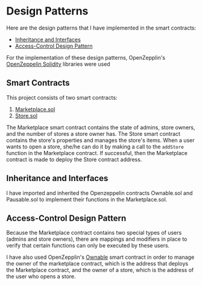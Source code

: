 # Design Patterns

Here are the design patterns that I have implemented in the smart contracts:

 - [Inheritance and Interfaces](#inheritance-and-interfaces)
 - [Access-Control Design Pattern](#access-control-design-pattern)

For the implementation of these design patterns, OpenZepplin's [OpenZeppelin Solidity](https://github.com/OpenZeppelin/openzeppelin-solidity) libraries were used

## Smart Contracts
This project consists of two smart contracts:

 1. [Marketplace.sol](https://github.com/miield/blockchain-developer-bootcamp-final-project/blob/master/contracts/Marketplace.sol)
 2. [Store.sol](https://github.com/miield/blockchain-developer-bootcamp-final-project/blob/master/contracts/Store.sol)

The Marketplace smart contract contains the state of admins, store owners, and the number of stores a store owner has. The Store smart contract contains the store's properties and manages the store's items. When a user wants to open a store, she/he can do it by making a call to the `addStore` function in the Marketplace contract. If successful, then the Marketplace contract is made to deploy the Store contract address.

## Inheritance and Interfaces
I have imported and inherited the Openzeppelin contracts Ownable.sol and Pausable.sol to implement their functions in the Marketplace.sol.

## Access-Control Design Pattern
Because the Marketplace contract contains two special types of users (admins and store owners), there are mappings and modifiers in place to verify that certain functions can only be executed by these users.

I have also used OpenZepplin's [Ownable](https://github.com/OpenZeppelin/openzeppelin-solidity/blob/master/contracts/ownership/Ownable.sol) smart contract in order to manage the owner of the marketplace contract, which is the address that deploys the Marketplace contract, and the owner of a store, which is the address of the user who opens a store.


